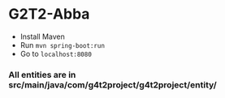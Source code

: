 # G2T2-Abba

- Install Maven
- Run `mvn spring-boot:run`
- Go to `localhost:8080`

### All entities are in src/main/java/com/g4t2project/g4t2project/entity/

